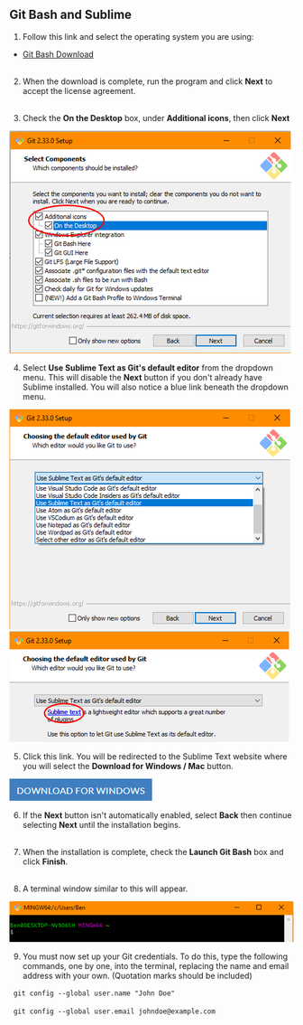 ## Git Bash and Sublime

1. Follow this link and select the operating system you are using:

  - [Git Bash Download](https://git-scm.com/downloads)<br /><br />

2. When the download is complete, run the program and click **Next** to accept the license agreement.<br /><br />

3. Check the **On the Desktop** box, under **Additional icons**, then click **Next**

  ![Look for this](img/03-git-additional.png)

4. Select **Use Sublime Text as Git's default editor** from the dropdown menu. This will disable the **Next** button if you don't already have Sublime installed. You will also notice a blue link beneath the dropdown menu.

  ![Look for this](img/04-git-sublime-dropdown.png)
  ![Look for this](img/05-sublime-text-lin.png)

5. Click this link. You will be redirected to the Sublime Text website where you will select the **Download for Windows / Mac** button.   

  ![Look for this](img/06-sublime-download.png)

6. If the **Next** button isn't automatically enabled, select **Back** then continue selecting **Next** until the installation begins.<br /><br />

7. When the installation is complete, check the **Launch Git Bash** box and click **Finish**. <br /><br />

8. A terminal window similar to this will appear.

  ![Git Bash Terminal](img/08-git-term.png)

9. You must now set up your Git credentials. To do this, type the following commands, one by one, into the terminal, replacing the name and email address with your own. (Quotation marks should be included)

 ~~~   
  git config --global user.name "John Doe"

  git config --global user.email johndoe@example.com  
 ~~~